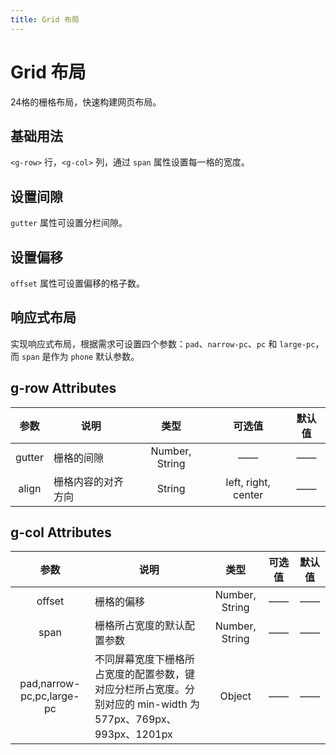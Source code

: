 ```yaml
---
title: Grid 布局
---
```


# Grid 布局

24格的栅格布局，快速构建网页布局。

## 基础用法

`<g-row>` 行，`<g-col>` 列，通过 `span` 属性设置每一格的宽度。

<ClientOnly>
  <grid-demo1></grid-demo1>
</ClientOnly>

## 设置间隙

`gutter` 属性可设置分栏间隙。

<ClientOnly>
  <grid-demo2></grid-demo2>
</ClientOnly>

## 设置偏移

`offset` 属性可设置偏移的格子数。

<ClientOnly>
  <grid-demo3></grid-demo3>
</ClientOnly>

## 响应式布局

实现响应式布局，根据需求可设置四个参数：`pad`、`narrow-pc`、`pc` 和 `large-pc`，而 `span` 是作为 `phone` 默认参数。

<ClientOnly>
  <grid-demo4></grid-demo4>
</ClientOnly>

## g-row Attributes

参数 | 说明 | 类型 | 可选值 | 默认值
:-:| - | :-: | :-: | :-: 
gutter | 栅格的间隙 | Number, String | —— | ——
align | 栅格内容的对齐方向 | String | left, right, center | ——

## g-col Attributes

参数 | 说明 | 类型 | 可选值 | 默认值
:-:| - | :-: | :-: | :-: 
offset | 栅格的偏移 | Number, String | —— | ——
span | 栅格所占宽度的默认配置参数 | Number, String | —— | ——
pad,narrow-pc,pc,large-pc | 不同屏幕宽度下栅格所占宽度的配置参数，键对应分栏所占宽度。分别对应的 min-width 为 577px、769px、993px、1201px | Object | —— | —— 